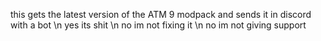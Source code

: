 this gets the latest version of the ATM 9 modpack and sends it in discord with a bot \n
yes its shit \n
no im not fixing it \n
no im not giving support 

